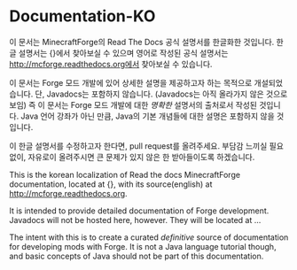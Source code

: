 # Documentation-KO
이 문서는 MinecraftForge의 Read The Docs 공식 설명서를 한글화한 것입니다.
한글 설명서는 {}에서 찾아보실 수 있으며 영어로 작성된 공식 설명서는 http://mcforge.readthedocs.org에서 찾아보실 수 있습니다.

이 문서는 Forge 모드 개발에 있어 상세한 설명을 제공하고자 하는 목적으로 개설되었습니다. 단, Javadocs는 포함하지 않습니다. (Javadocs는 아직 올라가지 않은 것으로 보임)
즉 이 문서는 Forge 모드 개발에 대한 *명확한* 설명서의 출처로서 작성된 것입니다.
Java 언어 강좌가 아닌 만큼, Java의 기본 개념들에 대한 설명은 포함하지 않을 것입니다.

이 한글 설명서를 수정하고자 한다면, pull request를 올려주세요. 부담감 느끼실 필요 없이, 자유로이 올려주시면 큰 문제가 있지 않은 한 받아들이도록 하겠습니다.

This is the korean localization of Read the docs MinecraftForge documentation,
located at {}, with its source(english) at http://mcforge.readthedocs.org.

It is intended to provide detailed documentation of Forge development. Javadocs will not be hosted here, however. They will be located at ...

The intent with this is to create a curated *definitive* source of documentation for developing mods with Forge. It is not a Java language tutorial though, and basic concepts of Java should not be part of this documentation.
